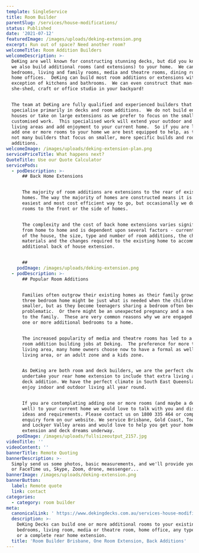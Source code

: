 ```yaml
---
template: SingleService
title: Room Builder
parentSlug: /services/house-modifications/
status: Published
date: '2021-07-12'
featuredImage: /images/uploads/deking-extension.png
excerpt: Run out of space? Need another room?
welcomeTitle: Room Addition Builders
welcomeDescription: >-
  DeKing are well known for constructing stunning decks, but did you know that
  we also build additional rooms (and extensions) to your home.  We can add
  bedrooms, living and family rooms, media and theatre rooms, dining rooms and
  home offices.  DeKing can build most room additions or extensions with the
  exception of kitchens and bathrooms.  We can even construct that man-cave,
  she-shed, craft or office studio in your backyard!


  The team at DeKing are fully qualified and experienced builders that
  specialise primarily in decks and room additions.  We do not build entire
  houses or take on large extensions as we prefer to focus on the smaller and
  customised work.  This specialised work will extend your outdoor and indoor
  living areas and add enjoyment to your current home.  So if you are looking to
  add one or more rooms to your home we are best equipped to help, as there are
  not many builders that focus on smaller, more specific builds and room
  additions.
welcomeImage: /images/uploads/deking-extension-plan.png
servicePriceTitle: What happens next?
QuoteTitle: Use our Quote Calculator
servicePods:
  - podDescription: >-
      ## Back Home Extensions


      The majority of room additions are extensions to the rear of existing
      homes. The way the majority of homes are constructed means it is the
      easiest and most cost efficient way to go, but occasionally we do build
      rooms to the front or the side of homes.  


      The complexity and the cost of back home extensions varies significantly
      from home to home and is dependent upon several factors - current layout
      of the house, the size, type and number of room additions, the chosen
      materials and the changes required to the existing home to accommodate the
      additional back of house extension.


      ##
    podImage: /images/uploads/deking-extension.png
  - podDescription: >-
      ## Popular Room Additions


      Families often outgrow their existing homes as their family grows.  A
      three bedroom home might be just what is needed when the children are
      smaller, but as they become teenagers sharing a bedroom often becomes
      problematic.  Or there might be an unexpected pregnancy and a new addition
      to the family.  These are very common reasons why we are engaged to add
      one or more additional bedrooms to a home.


      The increased popularity of media and theatre rooms has led to a number of
      room addition building jobs at Deking.  The preference for more than one
      living area, many home owners choose now to have a formal as well a casual
      living area, or an adult zone and a kids zone.  


      As DeKing are both room and deck builders, we are the perfect choice to
      undertake your rear home extension to include that extra living area and
      deck addition. We have the perfect climate in South East Queensland to
      enjoy indoor and outdoor living all year round.


      If you are contemplating adding one or more rooms (and maybe a deck as
      well) to your current home we would love to talk with you and discuss your
      ideas and requirements. Please contact us on 1800 335 464 or complete an
      enquiry form on our website. We service Brisbane, Gold Coast, Toowoomba
      and Lockyer Valley areas and would love to help you get your home
      extension and deck dreams underway.
    podImage: /images/uploads/fullsizeoutput_2157.jpg
videoTitle: ''
videoContent: ''
bannerTitle: Remote Quoting
bannerDescription: >-
  Simply send us some photos, basic measurements, and we'll provide you a quote,
  or FaceTime us, Skype, Zoom, drone, messenger...
bannerImage: /images/uploads/deking-extension.png
bannerButton:
  label: Remote quote
  link: contact
categories:
  - category: room builder
meta:
  canonicalLink: ' https://www.dekingdecks.com.au/services-house-modifications/room-builder/'
  description: >-
    DeKing Decks can build one or more additional rooms to your existing home -
    bedrooms, living room, media or theatre room, home office, any type of room
    or a complete rear home extension.
  title: 'Room Builder Brisbane, One Room Extension, Back Additions'
---
```


